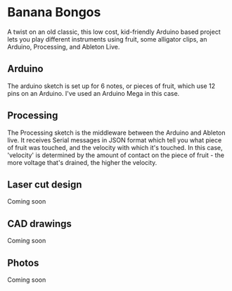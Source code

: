 # Banana Bongos

A twist on an old classic, this low cost, kid-friendly Arduino based project lets you play different instruments using fruit, some alligator clips, an Arduino, Processing, and Ableton Live.

## Arduino
The arduino sketch is set up for 6 notes, or pieces of fruit, which use 12 pins on an Arduino. I've used an Arduino Mega in this case.

## Processing
The Processing sketch is the middleware between the Arduino and Ableton live. It receives Serial messages in JSON format which tell you what piece of fruit was touched, and the velocity with which it's touched. In this case, 'velocity' is determined by the amount of contact on the piece of fruit - the more voltage that's drained, the higher the velocity.

## Laser cut design
Coming soon

## CAD drawings
Coming soon

## Photos
Coming soon
